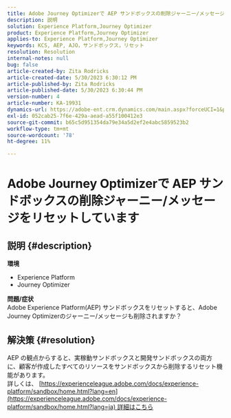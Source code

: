 ```yaml
---
title: Adobe Journey Optimizerで AEP サンドボックスの削除ジャーニー/メッセージをリセットしています
description: 説明
solution: Experience Platform,Journey Optimizer
product: Experience Platform,Journey Optimizer
applies-to: Experience Platform,Journey Optimizer
keywords: KCS, AEP, AJO，サンドボックス，リセット
resolution: Resolution
internal-notes: null
bug: false
article-created-by: Zita Rodricks
article-created-date: 5/30/2023 6:30:12 PM
article-published-by: Zita Rodricks
article-published-date: 5/30/2023 6:30:44 PM
version-number: 4
article-number: KA-19931
dynamics-url: https://adobe-ent.crm.dynamics.com/main.aspx?forceUCI=1&pagetype=entityrecord&etn=knowledgearticle&id=297e2603-18ff-ed11-8f6e-6045bd006b25
exl-id: 052cab25-7f6e-429a-aead-a55f100412e3
source-git-commit: b65c5d951354da79e34a5d2ef2e4abc5859523b2
workflow-type: tm+mt
source-wordcount: '78'
ht-degree: 11%

---
```


# Adobe Journey Optimizerで AEP サンドボックスの削除ジャーニー/メッセージをリセットしています

## 説明 {#description}

<b>環境</b>
- Experience Platform
- Journey Optimizer

<b>問題/症状</b><br>Adobe Experience Platform(AEP) サンドボックスをリセットすると、Adobe Journey Optimizerのジャーニー/メッセージも削除されますか？

## 解決策 {#resolution}

AEP の観点からすると、実稼動サンドボックスと開発サンドボックスの両方に、顧客が作成したすべてのリソースをサンドボックスから削除するリセット機能があります。<br>
詳しくは、 [https://experienceleague.adobe.com/docs/experience-platform/sandbox/home.html?lang=en](https://experienceleague.adobe.com/docs/experience-platform/sandbox/home.html?lang=ja) 詳細はこちら

